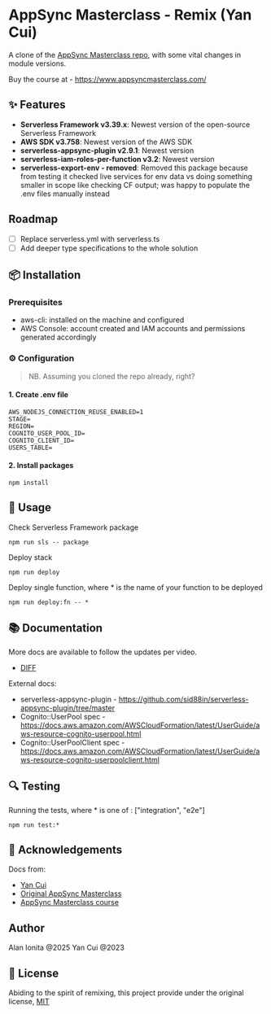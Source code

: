 # AppSync Masterclass - Remix (Yan Cui)

A clone of the [AppSync Masterclass repo](https://github.com/theburningmonk/appsyncmasterclass-backend), with some vital changes in module versions. 

Buy the course at - https://www.appsyncmasterclass.com/

## ✨ Features

- **Serverless Framework v3.39.x**: Newest version of the open-source Serverless Framework
- **AWS SDK v3.758**: Newest version of the AWS SDK
- **serverless-appsync-plugin v2.9.1**: Newest version 
- **serverless-iam-roles-per-function v3.2**: Newest version 
- **serverless-export-env - removed**: Removed this package because from testing it checked live services for env data vs doing something smaller in scope like checking CF output; was happy to populate the .env files manually instead

## Roadmap

- [ ] Replace serverless.yml with serverless.ts
- [ ] Add deeper type specifications to the whole solution

## 📦 Installation

### Prerequisites
- aws-cli: installed on the machine and configured
- AWS Console: account created and IAM accounts and permissions generated accordingly

### ⚙️ Configuration

> NB. Assuming you cloned the repo already, right?

#### 1. Create .env file 

```
AWS_NODEJS_CONNECTION_REUSE_ENABLED=1
STAGE=
REGION=
COGNITO_USER_POOL_ID=
COGNITO_CLIENT_ID=
USERS_TABLE=
```

#### 2. Install packages

```
npm install
```

## 🚀 Usage

Check Serverless Framework package

```
npm run sls -- package
```

Deploy stack

```
npm run deploy
```

Deploy single function, where * is the name of your function to be deployed

```
npm run deploy:fn -- *

```

## 📚 Documentation

More docs are available to follow the updates per video. 

- [DIFF](./docs/DIFF.md)


External docs:
- serverless-appsync-plugin - https://github.com/sid88in/serverless-appsync-plugin/tree/master
- Cognito::UserPool spec - https://docs.aws.amazon.com/AWSCloudFormation/latest/UserGuide/aws-resource-cognito-userpool.html
- Cognito::UserPoolClient spec - https://docs.aws.amazon.com/AWSCloudFormation/latest/UserGuide/aws-resource-cognito-userpoolclient.html


## 🔍 Testing

Running the tests, where * is one of : ["integration", "e2e"]

```
npm run test:*

```

## 🙏 Acknowledgements

Docs from:
- [Yan Cui](https://github.com/theburningmonk)
- [Original AppSync Masterclass](https://github.com/theburningmonk/appsyncmasterclass-backend)
- [AppSync Masterclass course](https://www.appsyncmasterclass.com/)

## Author

Alan Ionita @2025
Yan Cui @2023

## 📜 License

Abiding to the spirit of remixing, this project provide under the original license, [MIT](https://github.com/theburningmonk/appsyncmasterclass-backend?tab=MIT-1-ov-file#readme)
